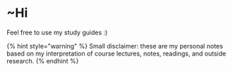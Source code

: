 # ~Hi

Feel free to use my study guides :\) 

{% hint style="warning" %}
Small disclaimer: these are my personal notes based on my interpretation of course lectures, notes, readings, and outside research. 
{% endhint %}



